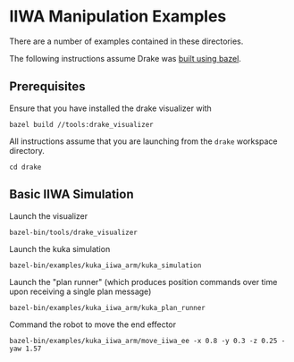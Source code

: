 IIWA Manipulation Examples
==========================

There are a number of examples contained in these directories.

The following instructions assume Drake was
[built using bazel](https://drake.mit.edu/bazel.html?highlight=bazel).

Prerequisites
-------------

Ensure that you have installed the drake visualizer with
```
bazel build //tools:drake_visualizer
```

All instructions assume that you are launching from the `drake`
workspace directory.
```
cd drake
```


Basic IIWA Simulation
---------------------

Launch the visualizer
```
bazel-bin/tools/drake_visualizer
```

Launch the kuka simulation
```
bazel-bin/examples/kuka_iiwa_arm/kuka_simulation
```

Launch the "plan runner" (which produces position commands over time
upon receiving a single plan message)
```
bazel-bin/examples/kuka_iiwa_arm/kuka_plan_runner
```

Command the robot to move the end effector
```
bazel-bin/examples/kuka_iiwa_arm/move_iiwa_ee -x 0.8 -y 0.3 -z 0.25 -yaw 1.57
```
